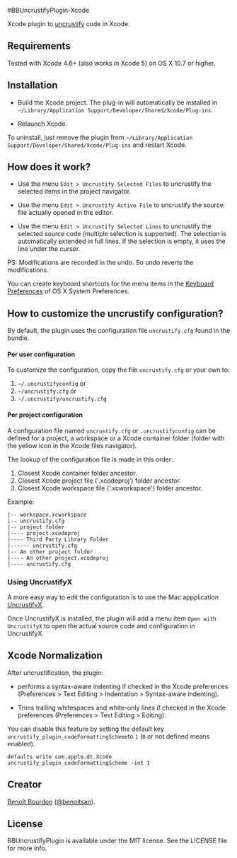 #BBUncrustifyPlugin-Xcode

Xcode plugin to [uncrustify](http://uncrustify.sourceforge.net) code in Xcode. 

## Requirements

Tested with Xcode 4.6+ (also works in Xcode 5) on OS X 10.7 or higher.

## Installation

* Build the Xcode project. The plug-in will automatically be installed in `~/Library/Application Support/Developer/Shared/Xcode/Plug-ins`. 

* Relaunch Xcode.

To uninstall, just remove the plugin from `~/Library/Application Support/Developer/Shared/Xcode/Plug-ins` and restart Xcode.

## How does it work?

* Use the menu `Edit > Uncrustify Selected Files` to uncrustify the selected items in the project navigator.

* Use the menu `Edit > Uncrustify Active File` to uncrustify the source file actually opened in the editor. 

* Use the menu `Edit > Uncrustify Selected Lines` to uncrustify the selected source code (multiple selection is supported). The selection is automatically extended in full lines. If the selection is empty, it uses the line under the cursor.

PS: Modifications are recorded in the undo. So undo reverts the modifications.

You can create keyboard shortcuts for the menu items in the [Keyboard Preferences](http://support.apple.com/kb/ph3957) of OS X System Preferences.


## How to customize the uncrustify configuration?

By default, the plugin uses the configuration file `uncrustify.cfg` found in the bundle.

#### Per user configuration
To customize the configuration, copy the file `uncrustify.cfg` or your own to:

1. `~/.uncrustifyconfig` or
2. `~/uncrustify.cfg` or
3. `~/.uncrustify/uncrustify.cfg`

#### Per project configuration
A configuration file named `uncrustify.cfg` or `.uncrustifyconfig` can be defined for a project, a workspace or a Xcode container folder (folder with the yellow icon in the Xcode files navigator).

The lookup of the configuration file is made in this order:

1. Closest Xcode container folder ancestor.
2. Closest Xcode project file ('.xcodeproj') folder ancestor.
3. Closest Xcode workspace file ('.xcworkspace') folder ancestor.

Example:

```
|-- workspace.xcworkspace
|-- uncrustify.cfg
|-- project folder
|---- project.xcodeproj
|---- Third Party Library Folder
|------ uncrustify.cfg
|-- An other project folder
|---- An other project.xcodeproj
|---- uncrustify.cfg
````

### Using UncrustifyX

A more easy way to edit the configuration is to use the Mac appplication [UncrustifyX](https://github.com/ryanmaxwell/UncrustifyX). 

Once UncrustifyX is installed, the plugin will add a menu item `Open with UncrustifyX` to open the actual source code and configuration in UncrustifyX.

## Xcode Normalization

After uncrustification, the plugin:

* performs a syntax-aware indenting if checked in the Xcode preferences (Preferences > Text Editing > Indentation > Syntax-aware indenting).

* Trims trailing whitespaces and white-only lines if checked in the Xcode preferences (Preferences > Text Editing > Editing).

You can disable this feature by setting the default key `uncrustify_plugin_codeFormattingScheme`to `1` (`0` or not defined means enabled).

    defaults write com.apple.dt.Xcode uncrustify_plugin_codeFormattingScheme -int 1


## Creator

[Benoît Bourdon](https://github.com/benoitsan) ([@benoitsan](https://twitter.com/benoitsan)).

## License

BBUncrustifyPlugin is available under the MIT license. See the LICENSE file for more info.






